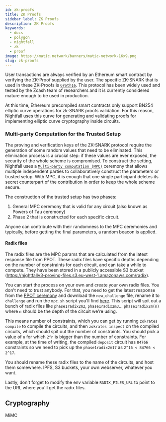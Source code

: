 ```yaml
---
id: zk-proofs
title: ZK Proofs
sidebar_label: ZK Proofs
description: ZK Proofs
keywords:
  - docs
  - polygon
  - nightfall
  - zk
  - proof
image: https://matic.network/banners/matic-network-16x9.png
slug: zk-proofs
---
```



User transactions are always verified by an Ethereum smart contract by verifying the ZK-Proof supplied by the user.
The specific ZK-SNARK that is used in these ZK-Proofs is [`Groth16`](https://eprint.iacr.org/2016/260.pdf).
This protocol has been widely used and tested by the Zcash team of researchers and it is currently
considered mature enough to be used in production.

At this time, Ethereum precompiled smart contracts only support BN254 elliptic curve operations for zk-SNARK proofs validation. For this reason, Nightfall uses this curve for generating and validating proofs for implementing elliptic curve cryptography inside circuits.

### Multi-party Computation for the Trusted Setup

The proving and verification keys of the ZK-SNARK protocol require the generation
of some random values that need to be eliminated. This elimination process is a
crucial step: if these values are ever exposed, the security of the whole scheme is
compromised.
To construct the setting, Nightfall uses a [`Multi-party computation (MPC)`](https://en.wikipedia.org/wiki/Secure_multi-party_computation)
 ceremony that allows multiple independent parties to collaboratively construct the parameters or
trusted setup. With MPC, it is enough that one single participant deletes its secret counterpart of the
contribution in order to keep the whole scheme secure.

The construction of the trusted setup has two phases:
1. General MPC ceremony that is valid for any circuit (also known as Powers of Tau ceremony)
2. Phase 2 that is constructed for each specific circuit.

Anyone can contribute with their randomness to the MPC ceremonies and typically, before getting the final parameters, a random beacon is applied.

#### Radix files

The radix files are the MPC params that are calculated from the latest response file from PPOT.
These radix files have specific depths depending on the number of constraints for each circuit, and can take a while to compute. They have been stored in a publicly accessible S3 bucket (https://nightfallv3-proving-files.s3.eu-west-1.amazonaws.com/radix).

You can start the process on your own and create your own radix files. You don't need to trust anybody.
For that, you need to get the latest response from
the [PPOT ceremony](https://github.com/weijiekoh/perpetualpowersoftau) and download the
`new_challenge` file, rename it to `challenge` and run the `mpc.sh` script you'll find
[here](https://github.com/EYBlockchain/nightfall_3/blob/master/zokrates-worker/src/mpc.sh). This
script will spit out a bunch of radix files like `phase1radix2m2`, `phase1radix2m3`...
`phase1radix2m(n)` where `n` should be the depth of the circuit we're using.

This means number of constraints, which you can get by running `zokrates compile` to compile the
circuits, and then `zokrates inspect` on the compiled circuits, which should spit out the number of
constraints. You should pick a value of `n` for which `2^n` is bigger than the number of
constraints. For example, at the time of writing, the compiled `deposit` circuit has `84766`
constraints so we need to pick up the `phase1radix2m17` as `2^16 < 84766 < 2^17`.

You should rename these radix files to the name of the circuits, and host them somewhere. IPFS, S3 buckets, your own webserver, whatever you want.

Lastly, don't forget to modify the env variable `RADIX_FILES_URL` to point to the URL where you'll get the radix files.

## Cryptography

MiMC
